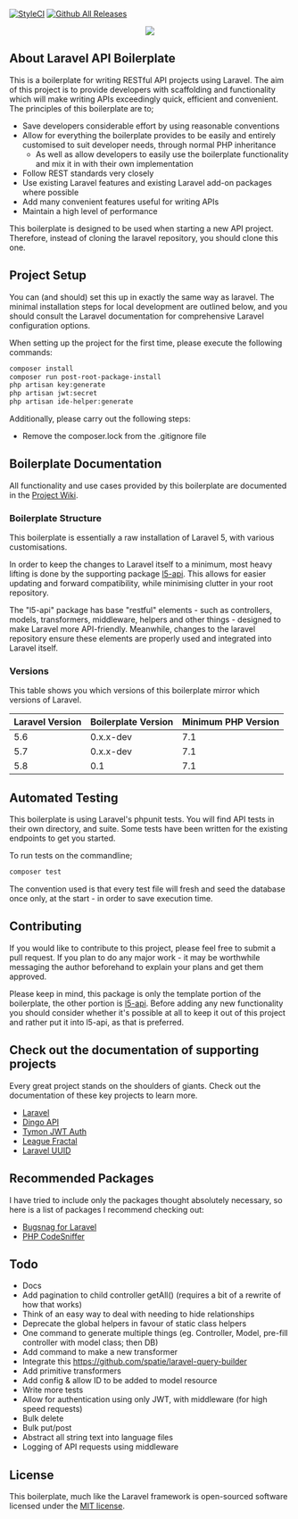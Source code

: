 [![StyleCI](https://github.styleci.io/repos/131504554/shield?branch=master)](https://github.styleci.io/repos/131504554)
[![Github All Releases](https://img.shields.io/github/downloads/atom/atom/total.svg)]()

<p align="center"><img src="https://laravel.com/assets/img/components/logo-laravel.svg"></p>

## About Laravel API Boilerplate
This is a boilerplate for writing RESTful API projects using Laravel. The aim of this project is to provide developers with scaffolding and functionality which will make writing APIs exceedingly quick, efficient and convenient.
The principles of this boilerplate are to;

 - Save developers considerable effort by using reasonable conventions
 - Allow for everything the boilerplate provides to be easily and entirely customised to suit developer needs, through normal PHP inheritance
   - As well as allow developers to easily use the boilerplate functionality and mix it in with their own implementation
 - Follow REST standards very closely
 - Use existing Laravel features and existing Laravel add-on packages where possible
 - Add many convenient features useful for writing APIs
 - Maintain a high level of performance

This boilerplate is designed to be used when starting a new API project. Therefore, instead of cloning the laravel repository, you should clone this one.

## Project Setup
You can (and should) set this up in exactly the same way as laravel. The minimal installation steps for local development are outlined below, and you should consult the Laravel documentation for comprehensive Laravel configuration options.

When setting up the project for the first time, please execute the following commands:

```bash
composer install
composer run post-root-package-install
php artisan key:generate
php artisan jwt:secret
php artisan ide-helper:generate
```

Additionally, please carry out the following steps:

 * Remove the composer.lock from the .gitignore file

## Boilerplate Documentation
All functionality and use cases provided by this boilerplate are documented in the [Project Wiki](https://github.com/specialtactics/l5-api-boilerplate/wiki).

### Boilerplate Structure
This boilerplate is essentially a raw installation of Laravel 5, with various customisations.

In order to keep the changes to Laravel itself to a minimum, most heavy lifting is done by the supporting package [l5-api](https://github.com/specialtactics/l5-api). This allows for easier updating and forward compatibility, while minimising clutter in your root repository.

The "l5-api" package has base "restful" elements - such as controllers, models, transformers, middleware, helpers and other things - designed to make Laravel more API-friendly. Meanwhile, changes to the laravel repository ensure these elements are properly used and integrated into Laravel itself.

### Versions

This table shows you which versions of this boilerplate mirror which versions of Laravel.

| Laravel Version | Boilerplate Version | Minimum PHP Version |
|-----------------|---------------------|---------------------|
| 5.6             | 0.x.x-dev           | 7.1                 |
| 5.7             | 0.x.x-dev           | 7.1                 |
| 5.8             | 0.1                 | 7.1                 |

## Automated Testing

This boilerplate is using Laravel's phpunit tests. You will find API tests in their own directory, and suite. Some tests have been written for the existing endpoints to get you started.

To run tests on the commandline;

```bash
composer test
```

The convention used is that every test file will fresh and seed the database once only, at the start - in order to save execution time.

## Contributing

If you would like to contribute to this project, please feel free to submit a pull request. If you plan to do any major work - it may be worthwhile messaging the author beforehand to explain your plans and get them approved.

Please keep in mind, this package is only the template portion of the boilerplate, the other portion is [l5-api](https://github.com/specialtactics/l5-api). Before adding any new functionality you should consider whether it's possible at all to keep it out of this project and rather put it into l5-api, as that is preferred.

## Check out the documentation of supporting projects

Every great project stands on the shoulders of giants. Check out the documentation of these key projects to learn more.

 - [Laravel](https://laravel.com/docs/)
 - [Dingo API](https://github.com/dingo/api/wiki)
 - [Tymon JWT Auth](https://github.com/tymondesigns/jwt-auth)
 - [League Fractal](https://fractal.thephpleague.com/)
 - [Laravel UUID](https://github.com/webpatser/laravel-uuid/tree/2.1.1)

## Recommended Packages

I have tried to include only the packages thought absolutely necessary, so here is a list of packages I recommend checking out:

 - [Bugsnag for Laravel](https://github.com/bugsnag/bugsnag-laravel)
 - [PHP CodeSniffer](https://github.com/squizlabs/PHP_CodeSniffer)
 

## Todo
 - Docs
 - Add pagination to child controller getAll() (requires a bit of a rewrite of how that works)
 - Think of an easy way to deal with needing to hide relationships 
 - Deprecate the global helpers in favour of static class helpers
 - One command to generate multiple things (eg. Controller, Model, pre-fill controller with model class; then DB)
 - Add command to make a new transformer
 - Integrate this https://github.com/spatie/laravel-query-builder
 - Add primitive transformers
 - Add config & allow ID to be added to model resource
 - Write more tests
 - Allow for authentication using only JWT, with middleware (for high speed requests)
 - Bulk delete
 - Bulk put/post
 - Abstract all string text into language files
 - Logging of API requests using middleware

## License
 
This boilerplate, much like the Laravel framework is open-sourced software licensed under the [MIT license](https://opensource.org/licenses/MIT).

